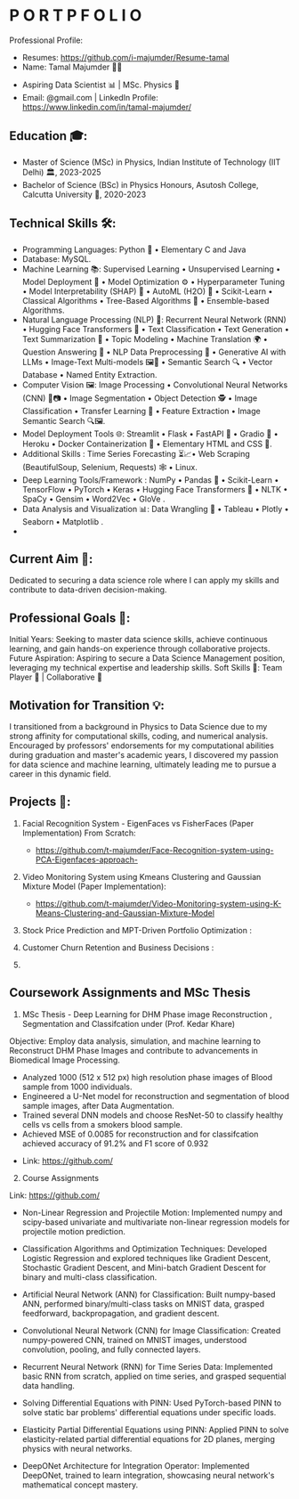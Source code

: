 # P O R T P F O L I O
Professional Profile:

* Resumes: https://github.com/i-majumder/Resume-tamal
* Name: Tamal Majumder 👨‍🎓
- Aspiring Data Scientist 📊 | MSc. Physics 🌌
- Email: @gmail.com | LinkedIn Profile: https://www.linkedin.com/in/tamal-majumder/

## Education 🎓:
* Master of Science (MSc) in Physics, Indian Institute of Technology (IIT Delhi) 🏛️, 2023-2025
* Bachelor of Science (BSc) in Physics Honours, Asutosh College, Calcutta University 🏫, 2020-2023

## Technical Skills 🛠️:

- Programming Languages: Python 🐍 • Elementary C and Java
- Database: MySQL.
- Machine Learning 📚: Supervised Learning • Unsupervised Learning • Model Deployment 🚀 • Model Optimization ⚙️ • Hyperparameter Tuning • Model Interpretability (SHAP) 🧐 • AutoML (H2O) 🤖 • Scikit-Learn • Classical Algorithms • Tree-Based Algorithms 🌲 • Ensemble-based Algorithms.
- Natural Language Processing (NLP) 📝: Recurrent Neural Network (RNN) • Hugging Face Transformers 🤗 • Text Classification • Text Generation • Text Summarization 📑 • Topic Modeling • Machine Translation 🌍 • Question Answering 💬 • NLP Data Preprocessing 🧹 • Generative AI with LLMs • Image-Text Multi-models 🖼️📝 • Semantic Search 🔍 • Vector Database • Named Entity Extraction.
- Computer Vision 🖼️: Image Processing • Convolutional Neural Networks (CNN) 🧠📷 • Image Segmentation • Object Detection 🕵️ • Image Classification • Transfer Learning 🔄 • Feature Extraction • Image Semantic Search 🔍🖼️.
- Model Deployment Tools 🌐: Streamlit • Flask • FastAPI 🚀 • Gradio 📡 • Heroku • Docker Containerization 🐳 • Elementary HTML and CSS 🎨.
- Additional Skills : Time Series Forecasting ⏳📈• Web Scraping (BeautifulSoup, Selenium, Requests) 🕸️ • Linux.
- Deep Learning Tools/Framework : NumPy • Pandas 🐼 • Scikit-Learn • TensorFlow • PyTorch • Keras • Hugging Face Transformers 🤗 • NLTK • SpaCy • Gensim • Word2Vec • GloVe .
- Data Analysis and Visualization 📊: Data Wrangling 🧹 • Tableau • Plotly • Seaborn • Matplotlib .
- 
## Current Aim 🚀:
Dedicated to securing a data science role where I can apply my skills and contribute to data-driven decision-making.

## Professional Goals 🎯:
Initial Years: Seeking to master data science skills, achieve continuous learning, and gain hands-on experience through collaborative projects.
Future Aspiration: Aspiring to secure a Data Science Management position, leveraging my technical expertise and leadership skills.
Soft Skills 💬:
Team Player 🤝 | Collaborative 🤝

## Motivation for Transition 💡:
I transitioned from a background in Physics to Data Science due to my strong affinity for computational skills, coding, and numerical analysis. Encouraged by professors' endorsements for my computational abilities during graduation and master's academic years, I discovered my passion for data science and machine learning, ultimately leading me to pursue a career in this dynamic field.

## Projects 🚧:

1. Facial Recognition System - EigenFaces vs FisherFaces (Paper Implementation) From Scratch:
   - https://github.com/t-majumder/Face-Recognition-system-using-PCA-Eigenfaces-approach-
2. Video Monitoring System using Kmeans Clustering and Gaussian Mixture Model (Paper Implementation):
   - https://github.com/t-majumder/Video-Monitoring-system-using-K-Means-Clustering-and-Gaussian-Mixture-Model
3. Stock Price Prediction and MPT-Driven Portfolio Optimization :
   
4. Customer Churn Retention and Business Decisions :

5. 


## Coursework Assignments and MSc Thesis
1. MSc Thesis - Deep Learning for DHM Phase image Reconstruction , Segmentation and Classifcation under (Prof. Kedar Khare)

Objective: Employ data analysis, simulation, and machine learning to Reconstruct DHM Phase Images and contribute to advancements in Biomedical Image Processing.
 - Analyzed 1000 (512 x 512 px) high resolution phase images of Blood sample from 1000 individuals.
 - Engineered a U-Net model for reconstruction and segmentation of blood sample images, after Data Augmentation. 
 - Trained several DNN models and choose ResNet-50 to classify healthy cells vs cells from a smokers blood sample.
 - Achieved MSE of 0.0085 for reconstruction and for classifcation achieved accuracy of 91.2% and F1 score of 0.932
* Link: https://github.com/

2. Course Assignments

Link: https://github.com/

* Non-Linear Regression and Projectile Motion: Implemented numpy and scipy-based univariate and multivariate non-linear regression models for projectile motion prediction.

* Classification Algorithms and Optimization Techniques: Developed Logistic Regression and explored techniques like Gradient Descent, Stochastic Gradient Descent, and Mini-batch Gradient Descent for binary and multi-class classification.

* Artificial Neural Network (ANN) for Classification: Built numpy-based ANN, performed binary/multi-class tasks on MNIST data, grasped feedforward, backpropagation, and gradient descent.

* Convolutional Neural Network (CNN) for Image Classification: Created numpy-powered CNN, trained on MNIST images, understood convolution, pooling, and fully connected layers.

* Recurrent Neural Network (RNN) for Time Series Data: Implemented basic RNN from scratch, applied on time series, and grasped sequential data handling.

* Solving Differential Equations with PINN: Used PyTorch-based PINN to solve static bar problems' differential equations under specific loads.

* Elasticity Partial Differential Equations using PINN: Applied PINN to solve elasticity-related partial differential equations for 2D planes, merging physics with neural networks.

* DeepONet Architecture for Integration Operator: Implemented DeepONet, trained to learn integration, showcasing neural network's mathematical concept mastery.
<!---
t-majumder/t-majumder is a ✨ special ✨ repository because its `README.md` (this file) appears on your GitHub profile.
You can click the Preview link to take a look at your changes.
--->
